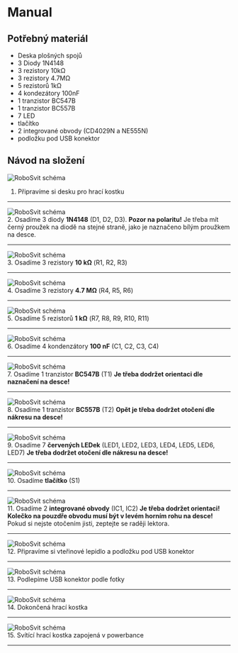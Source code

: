 # Manual

## Potřebný materiál
- Deska plošných spojů
- 3 Diody 1N4148
- 3 rezistory 10kΩ
- 3 rezistory 4.7MΩ
- 5 rezistorů 1kΩ
- 4 kondezátory 100nF
- 1 tranzistor BC547B
- 1 tranzistor BC557B
- 7 LED
- tlačítko
- 2 integrované obvody (CD4029N a NE555N)
- podložku pod USB konektor


## Návod na složení
![RoboSvit schéma](assets/Electronic_dice-01.jpg)<br>
1. Připravíme si desku pro hrací kostku
<hr>

![RoboSvit schéma](assets/Electronic_dice-02.jpg)<br>
2. Osadíme 3 diody <b>1N4148</b> (D1, D2, D3). <b>Pozor na polaritu!</b> Je třeba mít černý proužek na diodě na stejné straně, jako je naznačeno bílým proužkem na desce.
<hr>

![RoboSvit schéma](assets/Electronic_dice-03.jpg)<br>
3. Osadíme 3 rezistory <b>10 kΩ</b> (R1, R2, R3) 
<hr>

![RoboSvit schéma](assets/Electronic_dice-04.jpg)<br>
4. Osadíme 3 rezistory <b>4.7 MΩ</b> (R4, R5, R6)
<hr>

![RoboSvit schéma](assets/Electronic_dice-05.jpg)<br>
5. Osadíme 5 rezistorů <b>1 kΩ</b> (R7, R8, R9, R10, R11)
<hr>

![RoboSvit schéma](assets/Electronic_dice-06.jpg)<br>
6. Osadíme 4 kondenzátory <b>100 nF</b> (C1, C2, C3, C4)
<hr>

![RoboSvit schéma](assets/Electronic_dice-07.jpg)<br>
7. Osadíme 1 tranzistor <b>BC547B</b> (T1) <b>Je třeba dodržet orientaci dle naznačení na desce!</b>
<hr>

![RoboSvit schéma](assets/Electronic_dice-08.jpg)<br>
8. Osadíme 1 tranzistor <b>BC557B</b> (T2) <b>Opět je třeba dodržet otočení dle nákresu na desce!</b>
<hr>

![RoboSvit schéma](assets/Electronic_dice-09.jpg)<br>
9. Osadíme 7 <b>červených LEDek</b> (LED1, LED2, LED3, LED4, LED5, LED6, LED7) <b>Je třeba dodržet otočení dle nákresu na desce!</b>
<hr>

![RoboSvit schéma](assets/Electronic_dice-10.jpg)<br>
10. Osadíme <b>tlačítko</b> (S1)
<hr>

![RoboSvit schéma](assets/Electronic_dice-11.jpg)<br>
11. Osadíme 2 <b>integrované obvody</b> (IC1, IC2) <b>Je třeba dodržet orientaci! Kolečko na pouzdře obvodu musí být v levém horním rohu na desce!</b> Pokud si nejste otočením jisti, zeptejte se raději lektora.
<!-- ![RoboSvit schéma](assets/logic-28.jpg)<br>
12. 
<hr> -->

<!-- ![RoboSvit schéma](assets/logic-29.jpg)<br>
29. 
<hr> -->
<hr>

![RoboSvit schéma](assets/Electronic_dice-12.jpg)<br>
12. Připravíme si vteřinové lepidlo a podložku pod USB konektor
<hr>

![RoboSvit schéma](assets/Electronic_dice-13.jpg)<br>
13. Podlepíme USB konektor podle fotky
<hr>

![RoboSvit schéma](assets/Electronic_dice-14.jpg)<br>
14. Dokončená hrací kostka
<hr>

![RoboSvit schéma](assets/Electronic_dice-15.jpg)<br>
15. Svítící hrací kostka zapojená v powerbance
<hr>
